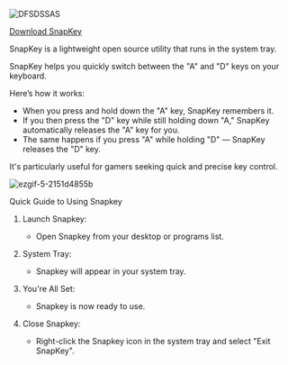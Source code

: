 ![DFSDSSAS](https://github.com/user-attachments/assets/db8591f7-dca1-4649-bd11-2e6ae257634e)

[Download SnapKey](https://github.com/cafali/SnapKey/releases/tag/SnapKey)

SnapKey is a lightweight open source utility that runs in the system tray.

SnapKey helps you quickly switch between the "A" and "D" keys on your keyboard.

Here’s how it works:
- When you press and hold down the "A" key, SnapKey remembers it.
- If you then press the "D" key while still holding down "A," SnapKey automatically releases the "A" key for you.
- The same happens if you press "A" while holding "D" — SnapKey releases the "D" key.

It's particularly useful for gamers seeking quick and precise key control. 

![ezgif-5-2151d4855b](https://github.com/user-attachments/assets/e70c8a55-e282-4fb3-9a4e-6bc3eff0c2a6)

Quick Guide to Using Snapkey

1. Launch Snapkey:
   - Open Snapkey from your desktop or programs list.

2. System Tray:
   - Snapkey will appear in your system tray.

3. You're All Set:
   - Snapkey is now ready to use.

4. Close Snapkey:
   - Right-click the Snapkey icon in the system tray and select "Exit SnapKey".
